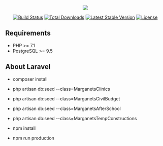 <p align="center"><img src="https://laravel.com/assets/img/components/logo-laravel.svg"></p>

<p align="center">
<a href="https://travis-ci.org/laravel/framework"><img src="https://travis-ci.org/laravel/framework.svg" alt="Build Status"></a>
<a href="https://packagist.org/packages/laravel/framework"><img src="https://poser.pugx.org/laravel/framework/d/total.svg" alt="Total Downloads"></a>
<a href="https://packagist.org/packages/laravel/framework"><img src="https://poser.pugx.org/laravel/framework/v/stable.svg" alt="Latest Stable Version"></a>
<a href="https://packagist.org/packages/laravel/framework"><img src="https://poser.pugx.org/laravel/framework/license.svg" alt="License"></a>
</p>

## Requirements

- PHP >= 7.1
- PostgreSQL >= 9.5

## About Laravel

- composer install
- php artisan db:seed --class=MarganetsClinics
- php artisan db:seed --class=MarganetsCivilBudget
- php artisan db:seed --class=MarganetsAfterSchool
- php artisan db:seed --class=MarganetsTempConstructions

- npm install
- npm run production

